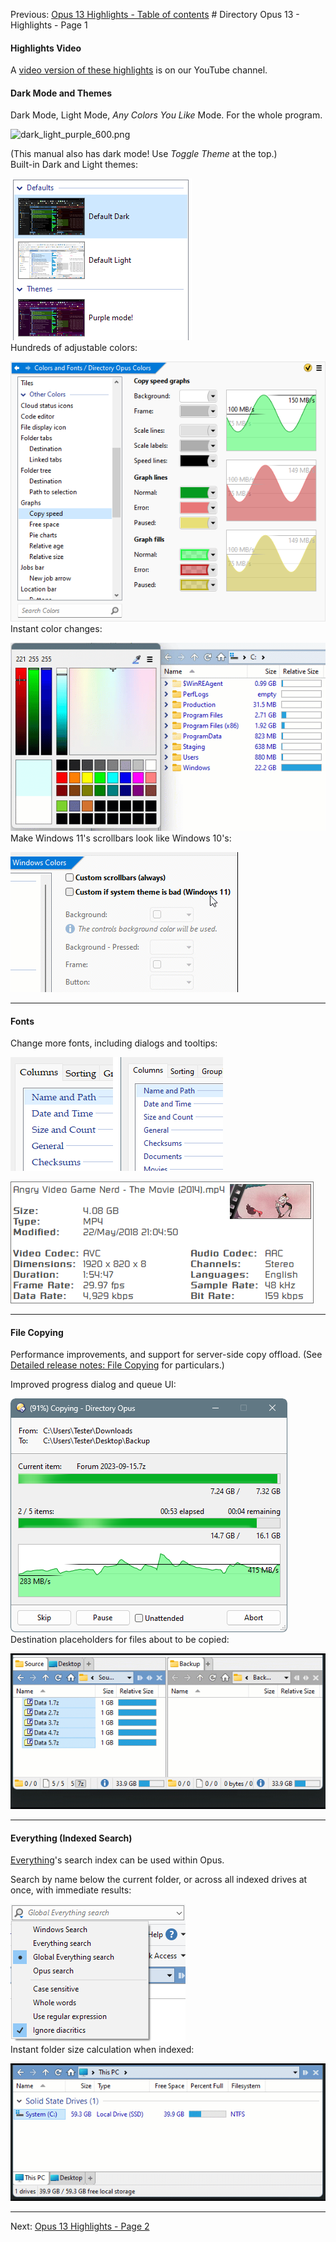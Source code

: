 Previous: [Opus 13 Highlights - Table of contents](/Manual/release_history/opus13/README.md) # Directory Opus 13 - Highlights - Page 1

#### Highlights Video

A [video version of these highlights](https://www.youtube.com/watch?v=K57m_Ogy8Lg) is on our YouTube channel.

#### Dark Mode and Themes

Dark Mode, Light Mode, *Any Colors You Like* Mode. For the whole program.

  <img src="/popup&gt;/media/13/dark_light_purple.png" data-query="?" alt="dark_light_purple_600.png" />

(This manual also has dark mode! Use *Toggle Theme* at the top.)  
Built-in Dark and Light themes:

  ![](/Manual/images/release_history/def_themes.png)  
Hundreds of adjustable colors:

  ![](/Manual/images/release_history/color_prefs.png)  
Instant color changes:

  ![](/Manual/images/release_history/colorchanges.gif)  
Make Windows 11's scrollbars look like Windows 10's:

  ![](/Manual/images/release_history/win11scrollbars.gif)  

------------------------------------------------------------------------

#### Fonts

Change more fonts, including dialogs and tooltips:

  ![](/Manual/images/release_history/dialog_font.png)

  ![](/Manual/images/release_history/video_infotip_rusqu.png)  

------------------------------------------------------------------------

#### File Copying

Performance improvements, and support for server-side copy offload. (See [Detailed release notes: File Copying](/Manual/release_history/opus13_detailed/file_copying.md) for particulars.)

Improved progress dialog and queue UI:

  ![](/Manual/images/release_history/filecopy.png)  
Destination placeholders for files about to be copied:

  ![](/Manual/images/release_history/copyghost.gif)  

------------------------------------------------------------------------

#### Everything (Indexed Search)

[Everything](https://www.voidtools.com/)'s search index can be used within Opus.

Search by name below the current folder, or across all indexed drives at once, with immediate results:

  ![](/Manual/images/release_history/everything_globalsearch.png)  
Instant folder size calculation when indexed:

  ![](/Manual/images/release_history/everything_foldersizes.gif)  

------------------------------------------------------------------------

Next: [Opus 13 Highlights - Page 2](/Manual/release_history/opus13/page2.md)
